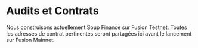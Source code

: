# Audits et Contrats

Nous construisons actuellement Soup Finance sur Fusion Testnet. Toutes les adresses de contrat pertinentes seront partagées ici avant le lancement sur Fusion Mainnet.
